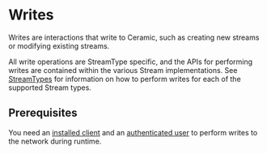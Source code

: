 # Writes
Writes are interactions that write to Ceramic, such as creating new streams or modifying existing streams.

All write operations are StreamType specific, and the APIs for performing writes are contained within the various Stream implementations. See [StreamTypes](../../streamtypes/streamtypes) for information on how to perform writes for each of the supported Stream types.

## Prerequisites
You need an [installed client](installation.md) and an [authenticated user](authentication.md) to perform writes to the network during runtime.


</br>
</br>
</br>
